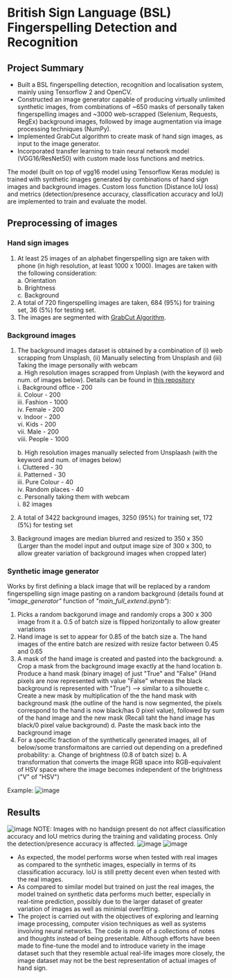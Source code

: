# British Sign Language (BSL) Fingerspelling Detection and Recognition
## Project Summary ##
* Built a BSL fingerspelling detection, recognition and localisation system, mainly using Tensorflow 2 and OpenCV.
* Constructed an image generator capable of producing virtually unlimited synthetic images, from combinations of ~650 masks of personally taken fingerspelling images and ~3000 web-scrapped (Selenium, Requests, RegEx) background images, followed by image augmentation via image processing techniques (NumPy).
* Implemented GrabCut algorithm to create mask of hand sign images, as input to the image generator.
* Incorporated transfer learning to train neural network model (VGG16/ResNet50) with custom made loss functions and metrics.


The model (built on top of vgg16 model using Tensorflow Keras module) is trained with synthetic images generated by combinations of hand sign images and background images. Custom loss function (Distance IoU loss) and metrics (detection/presence accuracy, classification accuracy and IoU) are implemented to train and evaluate the model.

## Preprocessing of images ##
### Hand sign images ###
1) At least 25 images of an alphabet fingerspelling sign are taken with phone (in high resolution, at least 1000 x 1000). Images are taken with the following consideration:  
    a. Orientation  
    b. Brightness  
    c. Background  
2) A total of 720 fingerspelling images are taken, 684 (95%) for training set, 36 (5%) for testing set.  
2) The images are segmented with [GrabCut Algorithm](https://github.com/imseeom/Hand-Segmentation-with-GrabCut-Algo). 

### Background images ###
1) The background images dataset is obtained by a combination of (i) web scrapping from Unsplash, (ii) Manually selecting from Unsplash and (iii) Taking the image personally with webcam  
    a. High resolution images scrapped from Unplash (with the keyword and num. of images below). Details can be found in [this repository](https://github.com/imseeom/Image-Scrapping-Unsplash)  
        i. Background office - 200  
        ii. Colour - 200  
        iii. Fashion - 1000  
        iv. Female - 200  
        v. Indoor - 200  
        vi. Kids - 200  
        vii. Male - 200  
        viii. People - 1000  
      
    b. High resolution images manually selected from Unsplaash (with the keyword and num. of images below)  
      i. Cluttered - 30  
      ii. Patterned - 30  
      iii. Pure Colour - 40  
      iv. Random places - 40  
    c. Personally taking them with webcam  
      i. 82 images  
2) A total of 3422 background images, 3250 (95%) for training set, 172 (5%) for testing set
3) Background images are median blurred and resized to 350 x 350 (Larger than the model input and output image size of 300 x 300, to allow greater variation of background images when cropped later)

### Synthetic image generator ###
Works by first defining a black image that will be replaced by a random fingerspelling sign image pasting on a random background (details found at *"image_generator"* function of *"main_full_extend.ipynb"*):
1) Picks a random backgorund image and randomly crops a 300 x 300 image from it
    a. 0.5 of batch size is flipped horizontally to allow greater variations
2) Hand image is set to appear for 0.85 of the batch size
    a. The hand images of the entire batch are resized with resize factor between 0.45 and 0.65
3) A mask of the hand image is created and pasted into the background:
    a. Crop a mask from the background image exactly at the hand location
    b. Produce a hand mask (binary image) of just "True" and "False" (Hand pixels are now represented with value "False" whereas the black background is represented with "True") --> similar to a silhouette
    c. Create a new mask by multiplication of the the hand mask with background mask (the outline of the hand is now segmented, the pixels correspond to the hand is now black/has 0 pixel value), followed by sum of the hand image and the new mask (Recall taht the hand image has black/0 pixel value background)
    d. Paste the mask back into the background image
4) For a specific fraction of the synthetically generated images, all of below/some transformaitons are carried out depending on a predefined probability:
   a. Change of brightness (0.8 of batch size)
   b. A transformation that converts the image RGB space into RGB-equivalent of HSV space where the image becomes independent of the brightness ("V" of "HSV")
   
Example:
![image](https://user-images.githubusercontent.com/81301185/161438873-65420cd8-5459-4bc7-bcb5-f0fc047e9128.png)


## Results ##
![image](https://user-images.githubusercontent.com/81301185/161439361-ffad6253-2711-4cce-b9eb-44db056afb0b.png)
NOTE: Images with no handsign present do not affect classification accuracy and IoU metrics during the training and validating process. Only the detection/presence accuracy is affected.
![image](https://user-images.githubusercontent.com/81301185/161462007-65145180-8fc6-42ad-a91e-5b6cad4453d3.png)
![image](https://user-images.githubusercontent.com/81301185/161462105-9d070c99-9ff6-4c6e-98b2-7154847f6a5f.png)
- As expected, the model performs worse when tested with real images as compared to the synthetic images, especially in terms of its classification accuracy. IoU is still pretty decent even when tested with the real images.
- As compared to similar model but trained on just the real images, the model trained on synthetic data performs much better, especially in real-time prediction, possibly due to the larger dataset of greater variation of images as well as minimial overfitting.
- The project is carried out with the objectives of exploring and learning image processing, computer vision techniques as well as systems involving neural networks. The code is more of a collections of notes and thoughts instead of being presentable. Although efforts have been made to fine-tune the model and to introduce variety in the image dataset such that they resemble actual real-life images more closely, the image dataset may not be the best representation of actual images of hand sign.
